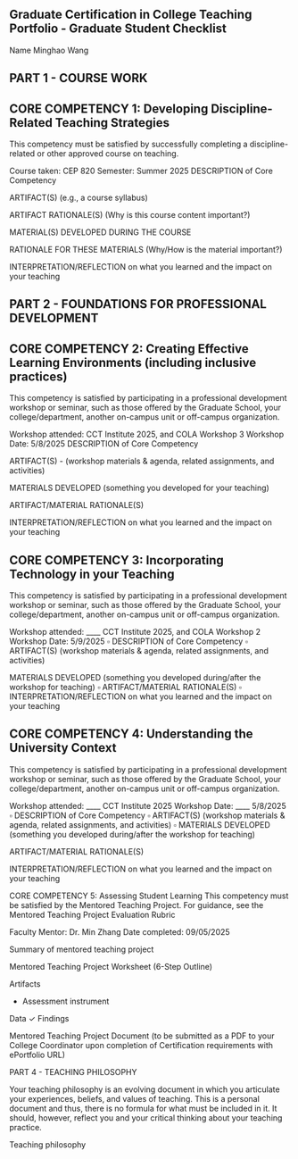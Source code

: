 ## Graduate Certification in College Teaching Portfolio - Graduate Student Checklist

Name Minghao Wang

## PART 1 - COURSE WORK

## CORE COMPETENCY 1: Developing Discipline-Related Teaching Strategies

This competency must be satisfied by successfully completing a discipline-related or other approved course on teaching.

Course taken: CEP 820
Semester: Summer 2025
DESCRIPTION of Core Competency

ARTIFACT(S) (e.g., a course syllabus)

ARTIFACT RATIONALE(S) (Why is this course content important?)

MATERIAL(S) DEVELOPED DURING THE COURSE

RATIONALE FOR THESE MATERIALS (Why/How is the material important?)

INTERPRETATION/REFLECTION on what you learned and the impact on your teaching

## PART 2 - FOUNDATIONS FOR PROFESSIONAL DEVELOPMENT

## CORE COMPETENCY 2: Creating Effective Learning Environments (including inclusive practices)

This competency is satisfied by participating in a professional development workshop or seminar, such as those offered by the Graduate School, your college/department, another on-campus unit or off-campus organization.

Workshop attended: CCT Institute 2025, and COLA Workshop 3
Workshop Date: 5/8/2025
DESCRIPTION of Core Competency

ARTIFACT(S) - (workshop materials \& agenda, related assignments, and activities)

MATERIALS DEVELOPED (something you developed for your teaching)

ARTIFACT/MATERIAL RATIONALE(S)

INTERPRETATION/REFLECTION on what you learned and the impact on your teaching

## CORE COMPETENCY 3: Incorporating Technology in your Teaching

This competency is satisfied by participating in a professional development workshop or seminar, such as those offered by the Graduate School, your college/department, another on-campus unit or off-campus organization.

Workshop attended: $\_\_\_\_$ CCT Institute 2025, and COLA Workshop 2 Workshop Date: 5/9/2025
$\square$ DESCRIPTION of Core Competency
$\square$ ARTIFACT(S) (workshop materials \& agenda, related assignments, and activities)

MATERIALS DEVELOPED (something you developed during/after the workshop for teaching)
$\square$ ARTIFACT/MATERIAL RATIONALE(S)
$\square$ INTERPRETATION/REFLECTION on what you learned and the impact on your teaching

## CORE COMPETENCY 4: Understanding the University Context

This competency is satisfied by participating in a professional development workshop or seminar, such as those offered by the Graduate School, your college/department, another on-campus unit or off-campus organization.

Workshop attended: $\_\_\_\_$ CCT Institute 2025 Workshop Date: $\_\_\_\_$ 5/8/2025
$\square$ DESCRIPTION of Core Competency
$\square$ ARTIFACT(S) (workshop materials \& agenda, related assignments, and activities)
$\square$ MATERIALS DEVELOPED (something you developed during/after the workshop for teaching)

ARTIFACT/MATERIAL RATIONALE(S)

INTERPRETATION/REFLECTION on what you learned and the impact on your teaching

CORE COMPETENCY 5: Assessing Student Learning
This competency must be satisfied by the Mentored Teaching Project.
For guidance, see the Mentored Teaching Project Evaluation Rubric

Faculty Mentor: Dr. Min Zhang
Date completed: 09/05/2025

Summary of mentored teaching project

Mentored Teaching Project Worksheet (6-Step Outline)

Artifacts

- Assessment instrument

Data
$\checkmark$ Findings

Mentored Teaching Project Document (to be submitted as a PDF to your College Coordinator upon completion of Certification requirements with ePortfolio URL)

PART 4 - TEACHING PHILOSOPHY

Your teaching philosophy is an evolving document in which you articulate your experiences, beliefs, and values of teaching. This is a personal document and thus, there is no formula for what must be included in it. It should, however, reflect you and your critical thinking about your teaching practice.

Teaching philosophy

